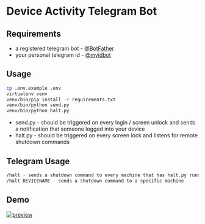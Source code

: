 # Device Activity Telegram Bot

## Requirements
* a registered telegram bot - [@BotFather](https://t.me/BotFather)
* your personal telegram id - [@myidbot](https://t.me/myidbot)

## Usage

```sh
cp .env.example .env
virtualenv venv
venv/bin/pip install -r requirements.txt
venv/bin/python send.py
venv/bin/python halt.py
```

* send.py - should be triggered on every login / screen unlock and sends a notification that someone logged into your device
* halt.py - should be triggered on every screen lock and listens for remote shutdown commands

## Telegram Usage
```sh
/halt - sends a shutdown command to every machine that has halt.py running
/halt DEVICENAME - sends a shutdown command to a specific machine
```

## Demo
[![preview](https://img.youtube.com/vi/vWEMChJ3yJY/0.jpg)](https://youtube.com/shorts/vWEMChJ3yJY)
